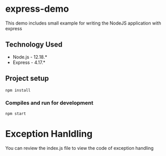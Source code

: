 # express-demo
This demo includes small example for writing the NodeJS application with express

## Technology Used

* Node.js - 12.18.*
* Express - 4.17.*

## Project setup
```
npm install
```

### Compiles and run for development
```
npm start
```


# Exception Hanldling 
You can review the index.js file to view the code of exception handling
